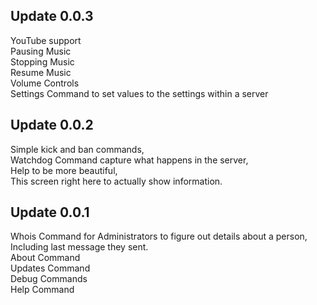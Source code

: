 ## Update 0.0.3
YouTube support<br>
Pausing Music<br>
Stopping Music<br>
Resume Music<br>
Volume Controls<br>
Settings Command to set values to the settings within a server<br>

## Update 0.0.2
Simple kick and ban commands,<br>
Watchdog Command capture what happens in the server,<br>
Help to be more beautiful,<br>
This screen right here to actually show information.<br>

## Update 0.0.1
Whois Command for Administrators to figure out details about a person, Including last message they sent.<br>
About Command<br>
Updates Command<br>
Debug Commands<br>
Help Command
